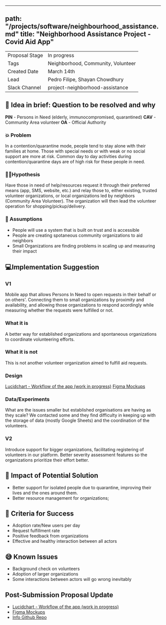 
---
path: "/projects/software/neighbourhood_assistance.md"
title: "Neighborhood Assistance Project - Covid Aid App"
---
| | |
|-|-|
| Proposal Stage |In progress      |
| Tags           |Neighborhood, Community, Volunteer      |
| Created Date   |March 14th      |
| Lead           |Pedro Filipe, Shayan Chowdhury |
| Slack Channel  |project-neighborhood-assistance       |

## 📃 Idea in brief: Question to be resolved and why
**PIN** - Persons in Need (elderly, immunocompromised, quarantined)
**CAV** - Community Area volunteer
**OA** - Official Authority

### 💥 Problem
In a contention/quarantine mode, people tend to stay alone with their families at home. Those with special needs or with weak or no social support are more at risk. Common day to day activities during contention/quarantine days are of high risk for these people in need.

### 👨‍🔬Hypothesis
Have those in need of help/resources request it through their preferred means (app, SMS, website, etc.) and relay those to, either existing, trusted volunteer organizations, or local organizations led by neighbors (Community Area Volunteer). The organization will then lead the volunteer operation for shopping/pickup/delivery.

### 🤔 Assumptions

 - People will use a system that is built on trust and is accessible
 - People are creating spotaneous community organizations to aid neighbors
 - Small Organizations are finding problems in scaling up and measuring their impact 
## 💻Implementation Suggestion
### V1
Mobile app that allows Persons In Need to open requests in their behalf or on others'. Connecting them to small organizations by proximity and availability, and allowing those organizations to respond acordingly while measuring whether the requests were fulfilled or not.

### What it is
A better way for established organizations and spontaneous organizations to coordinate volunteering efforts.

### What it is not
This is not another volunteer organization aimed to fulfill aid requests.

### Design
[Lucidchart - Workflow of the app (work in progress)](https://www.lucidchart.com/invitations/accept/4d81f65a-86b5-4684-b221-f67781b372f5)
[Figma Mockups](https://www.figma.com/file/OiU7Tl4k1YFfqZQXxLaRrl/Neighborhood-Assistance?node-id=0%3A1)
### Data/Experiments
What are the issues smaller but established organisations are having as they scale? We contacted some and they find difficulty in keeping up with the storage of data (mostly Google Sheets) and the coordination of the volunteers.

### V2
Introduce support for bigger organizations, facilitating registering of volunteers in our platform. Better severity assessment features so the organizations prioritize their effort better.

## 💪 Impact of Potential Solution

 - Better support for isolated people due to quarantine, improving their
   lives and the ones around them.
 - Better resource management for organizations;

## 🙌 Criteria for Success

 - Adoption rate/New users per day
 - Request fulfillment rate
 - Positive feedback from organizations
 - Effective and healthy interaction between all actors

## 😅 Known Issues

 - Background check on volunteers
 - Adoption of larger organizations
 - Some interactions between actors will go wrong inevitably

## Post-Submission Proposal Update 

 - [Lucidchart - Workflow of the app (work in
   progress)](https://www.lucidchart.com/invitations/accept/4d81f65a-86b5-4684-b221-f67781b372f5)
 - [Figma Mockups](https://www.figma.com/file/OiU7Tl4k1YFfqZQXxLaRrl/Neighborhood-Assistance?node-id=0%3A1)
 - [Info Github Repo](https://github.com/covidaidapp/info)
  
